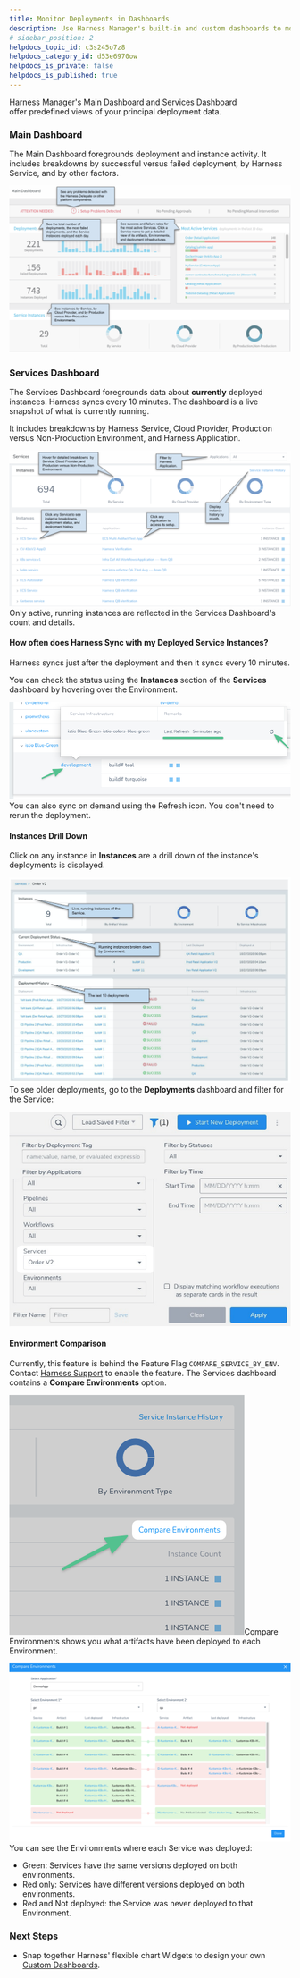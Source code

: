 ```yaml
---
title: Monitor Deployments in Dashboards
description: Use Harness Manager's built-in and custom dashboards to monitor and report on your deployment and related data.
# sidebar_position: 2
helpdocs_topic_id: c3s245o7z8
helpdocs_category_id: d53e6970ow
helpdocs_is_private: false
helpdocs_is_published: true
---
```


Harness Manager's Main Dashboard and Services Dashboard offer predefined views of your principal deployment data.

### Main Dashboard

The Main Dashboard foregrounds deployment and instance activity. It includes breakdowns by successful versus failed deployment, by Harness Service, and by other factors.

![](./static/main-and-services-dashboards-00.png)

### Services Dashboard

The Services Dashboard foregrounds data about **currently** deployed instances. Harness syncs every 10 minutes. The dashboard is a live snapshot of what is currently running.

It includes breakdowns by Harness Service, Cloud Provider, Production versus Non-Production Environment, and Harness Application.

![](./static/main-and-services-dashboards-01.png)Only active, running instances are reflected in the Services Dashboard's count and details.

#### How often does Harness Sync with my Deployed Service Instances?

Harness syncs just after the deployment and then it syncs every 10 minutes.

You can check the status using the **Instances** section of the **Services** dashboard by hovering over the Environment.

![](./static/main-and-services-dashboards-02.png)You can also sync on demand using the Refresh icon. You don't need to rerun the deployment.

#### Instances Drill Down

Click on any instance in **Instances** are a drill down of the instance's deployments is displayed.

![](./static/main-and-services-dashboards-03.png)To see older deployments, go to the **Deployments** dashboard and filter for the Service:

![](./static/main-and-services-dashboards-04.png)

#### Environment Comparison

Currently, this feature is behind the Feature Flag `COMPARE_SERVICE_BY_ENV`. Contact [Harness Support](mailto:support@harness.io) to enable the feature. The Services dashboard contains a **Compare Environments** option.

![](./static/main-and-services-dashboards-05.png)Compare Environments shows you what artifacts have been deployed to each Environment.

![](./static/main-and-services-dashboards-06.png)You can see the Environments where each Service was deployed:

* Green: Services have the same versions deployed on both environments.
* Red only: Services have different versions deployed on both environments.
* Red and Not deployed: the Service was never deployed to that Environment.

### Next Steps

* Snap together Harness' flexible chart Widgets to design your own [Custom Dashboards](custom-dashboards.md).

